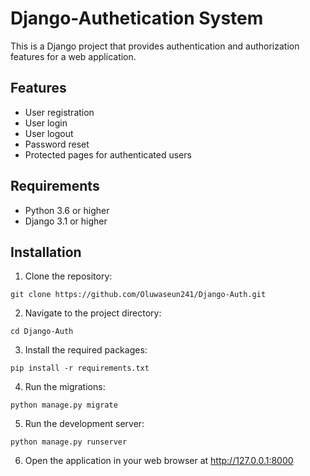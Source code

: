 # Django-Authetication System

This is a Django project that provides authentication and authorization features for a web application.

## Features
* User registration
* User login
* User logout
* Password reset
* Protected pages for authenticated users

## Requirements
* Python 3.6 or higher
* Django 3.1 or higher

## Installation
1. Clone the repository:
```
git clone https://github.com/Oluwaseun241/Django-Auth.git
```
2. Navigate to the project directory:
```
cd Django-Auth
```
3. Install the required packages:
```
pip install -r requirements.txt
```
4. Run the migrations:
```
python manage.py migrate
```
5. Run the development server:
```
python manage.py runserver
```

6. Open the application in your web browser at http://127.0.0.1:8000